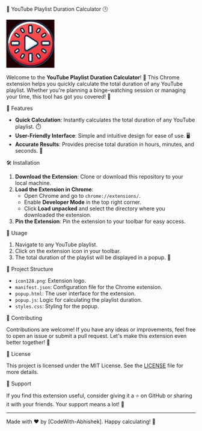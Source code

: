 🎥 YouTube Playlist Duration Calculator 🕒

![Extension Logo](icon128.png)

Welcome to the **YouTube Playlist Duration Calculator**! 🚀 This Chrome extension helps you quickly calculate the total duration of any YouTube playlist. Whether you're planning a binge-watching session or managing your time, this tool has got you covered! 🎉

🌟 Features

- **Quick Calculation**: Instantly calculates the total duration of any YouTube playlist. ⏱️
- **User-Friendly Interface**: Simple and intuitive design for ease of use. 🖥️
- **Accurate Results**: Provides precise total duration in hours, minutes, and seconds. 🎯

🛠️ Installation

1. **Download the Extension**: Clone or download this repository to your local machine.
2. **Load the Extension in Chrome**:
   - Open Chrome and go to `chrome://extensions/`.
   - Enable **Developer Mode** in the top right corner.
   - Click **Load unpacked** and select the directory where you downloaded the extension.
3. **Pin the Extension**: Pin the extension to your toolbar for easy access.

🚀 Usage

1. Navigate to any YouTube playlist.
2. Click on the extension icon in your toolbar.
3. The total duration of the playlist will be displayed in a popup. 🎊

📂 Project Structure

- `icon128.png`: Extension logo.
- `manifest.json`: Configuration file for the Chrome extension.
- `popup.html`: The user interface for the extension.
- `popup.js`: Logic for calculating the playlist duration.
- `styles.css`: Styling for the popup.

🤝 Contributing

Contributions are welcome! If you have any ideas or improvements, feel free to open an issue or submit a pull request. Let's make this extension even better together! 🌈

📜 License

This project is licensed under the MIT License. See the [LICENSE](LICENSE) file for more details.

🙏 Support

If you find this extension useful, consider giving it a ⭐️ on GitHub or sharing it with your friends. Your support means a lot! 💖

---

Made with ❤️ by [CodeWith-Abhishek]. Happy calculating! 🎉
